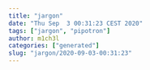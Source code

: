 ```yaml
---
title: "jargon"
date: "Thu Sep  3 00:31:23 CEST 2020"
tags: ["jargon", "pipotron"]
author: m1ch3l
categories: ["generated"]
slug: "jargon/2020-09-03-00:31:23"
---
```




